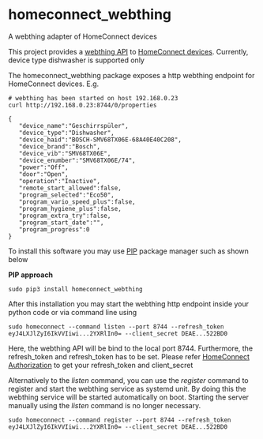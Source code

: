 # homeconnect_webthing
A webthing adapter of HomeConnect devices 

This project provides a [webthing API](https://iot.mozilla.org/wot/) to [HomeConnect devices](https://api-docs.home-connect.com/). 
Currently, device type dishwasher is supported only 

The homeconnect_webthing package exposes a http webthing endpoint for HomeConnect devices. E.g. 
```
# webthing has been started on host 192.168.0.23
curl http://192.168.0.23:8744/0/properties 

{
   "device_name":"Geschirrspüler",
   "device_type":"Dishwasher",
   "device_haid":"BOSCH-SMV68TX06E-68A40E40C208",
   "device_brand":"Bosch",
   "device_vib":"SMV68TX06E",
   "device_enumber":"SMV68TX06E/74",
   "power":"Off",
   "door":"Open",
   "operation":"Inactive",
   "remote_start_allowed":false,
   "program_selected":"Eco50",
   "program_vario_speed_plus":false,
   "program_hygiene_plus":false,
   "program_extra_try":false,
   "program_start_date":"",
   "program_progress":0
}
```

To install this software you may use [PIP](https://realpython.com/what-is-pip/) package manager such as shown below

**PIP approach**
```
sudo pip3 install homeconnect_webthing
```

After this installation you may start the webthing http endpoint inside your python code or via command line using
```
sudo homeconnect --command listen --port 8744 --refresh_token eyJ4LXJlZyI6IkVVIiwi...2YXRlIn0= --client_secret DEAE...522BD0 
```
Here, the webthing API will be bind to the local port 8744. Furthermore, the refresh_token and refresh_token has to be set. 
Please refer [HomeConnect Authorization](https://api-docs.home-connect.com/quickstart?#authorization) to get your refresh_token and client_secret

Alternatively to the *listen* command, you can use the *register* command to register and start the webthing service as systemd unit.
By doing this the webthing service will be started automatically on boot. Starting the server manually using the *listen* command is no longer necessary.
```
sudo homeconnect --command register --port 8744 --refresh_token eyJ4LXJlZyI6IkVVIiwi...2YXRlIn0= --client_secret DEAE...522BD0
```  
